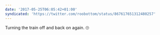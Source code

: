 ```yaml
---
date: '2017-05-25T06:05:42+01:00'
syndicated: 'https://twitter.com/roobottom/status/867617651312480257'
---
```

Turning the train off and back on again. 🙄
